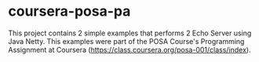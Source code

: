 coursera-posa-pa
================

This project contains 2 simple examples that performs 2 Echo Server using Java Netty. This examples were part of the POSA  Course's Programming Assignment at Coursera (https://class.coursera.org/posa-001/class/index).
